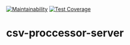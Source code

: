 [![Maintainability](https://api.codeclimate.com/v1/badges/5ae0a8da3bc330c19417/maintainability)](https://codeclimate.com/github/michaelhaydendeveloper/csv-proccessor-server/maintainability)
[![Test Coverage](https://api.codeclimate.com/v1/badges/5ae0a8da3bc330c19417/test_coverage)](https://codeclimate.com/github/michaelhaydendeveloper/csv-proccessor-server/test_coverage)

# csv-proccessor-server
